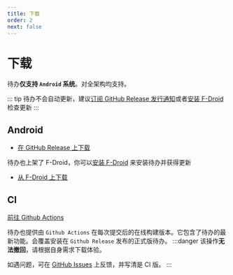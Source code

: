 ```yaml
---
title: 下载
order: 2
next: false
---
```


# 下载
待办**仅支持 `Android` 系统**。对全架构均支持。

::: tip
待办不会自动更新，建议[订阅 GitHub Release 发行通知](https://docs.github.com/zh/account-and-profile/managing-subscriptions-and-notifications-on-github/setting-up-notifications/configuring-notifications#configuring-your-watch-settings-for-an-individual-repository)或者[安装 F-Droid](https://f-droid.org/) 检查更新
:::

## Android <Badge type="tip" text="2.3.2" />
- [在 GitHub Release 上下载](https://github.com/Super12138/ToDo/releases/)

待办也上架了 F-Droid，你可以[安装 F-Droid](https://f-droid.org/) 来安装待办并获得更新

- [从 F-Droid 上下载](https://f-droid.org/packages/cn.super12138.todo)

## CI
[前往 Github Actions](https://github.com/Super12138/ToDo/actions/workflows/android_ci.yml)

待办也提供由 `Github Actions` 在每次提交后的在线构建版本。它包含了待办的最新功能。会覆盖安装在 `Github Release` 发布的正式版待办。
:::danger
该操作**无法撤回**，请根据自身需求下载体验。

如遇问题，可在 [GitHub Issues](https://github.com/Super12138/ToDo/issues) 上反馈，并写清是 CI 版。
:::